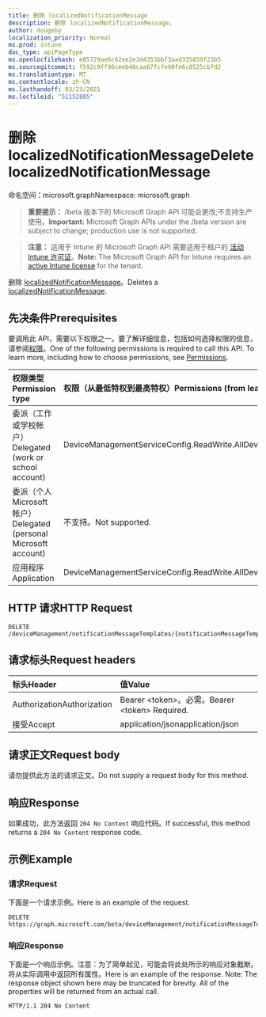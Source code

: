```yaml
---
title: 删除 localizedNotificationMessage
description: 删除 localizedNotificationMessage。
author: dougeby
localization_priority: Normal
ms.prod: intune
doc_type: apiPageType
ms.openlocfilehash: e85729ae6c62ee2e3d4353bbf3aad335859f23b5
ms.sourcegitcommit: f592c9ff96ceeb40caa67fcfe90fe6c8525cb7d2
ms.translationtype: MT
ms.contentlocale: zh-CN
ms.lasthandoff: 03/23/2021
ms.locfileid: "51152885"
---
```

# <a name="delete-localizednotificationmessage"></a><span data-ttu-id="c1451-103">删除 localizedNotificationMessage</span><span class="sxs-lookup"><span data-stu-id="c1451-103">Delete localizedNotificationMessage</span></span>

<span data-ttu-id="c1451-104">命名空间：microsoft.graph</span><span class="sxs-lookup"><span data-stu-id="c1451-104">Namespace: microsoft.graph</span></span>

> <span data-ttu-id="c1451-105">**重要提示：** /beta 版本下的 Microsoft Graph API 可能会更改;不支持生产使用。</span><span class="sxs-lookup"><span data-stu-id="c1451-105">**Important:** Microsoft Graph APIs under the /beta version are subject to change; production use is not supported.</span></span>

> <span data-ttu-id="c1451-106">**注意：** 适用于 Intune 的 Microsoft Graph API 需要适用于租户的 [活动 Intune 许可证](https://go.microsoft.com/fwlink/?linkid=839381)。</span><span class="sxs-lookup"><span data-stu-id="c1451-106">**Note:** The Microsoft Graph API for Intune requires an [active Intune license](https://go.microsoft.com/fwlink/?linkid=839381) for the tenant.</span></span>

<span data-ttu-id="c1451-107">删除 [localizedNotificationMessage](../resources/intune-notification-localizednotificationmessage.md)。</span><span class="sxs-lookup"><span data-stu-id="c1451-107">Deletes a [localizedNotificationMessage](../resources/intune-notification-localizednotificationmessage.md).</span></span>

## <a name="prerequisites"></a><span data-ttu-id="c1451-108">先决条件</span><span class="sxs-lookup"><span data-stu-id="c1451-108">Prerequisites</span></span>
<span data-ttu-id="c1451-p101">要调用此 API，需要以下权限之一。要了解详细信息，包括如何选择权限的信息，请参阅[权限](/graph/permissions-reference)。</span><span class="sxs-lookup"><span data-stu-id="c1451-p101">One of the following permissions is required to call this API. To learn more, including how to choose permissions, see [Permissions](/graph/permissions-reference).</span></span>

|<span data-ttu-id="c1451-111">权限类型</span><span class="sxs-lookup"><span data-stu-id="c1451-111">Permission type</span></span>|<span data-ttu-id="c1451-112">权限（从最低特权到最高特权）</span><span class="sxs-lookup"><span data-stu-id="c1451-112">Permissions (from least to most privileged)</span></span>|
|:---|:---|
|<span data-ttu-id="c1451-113">委派（工作或学校帐户）</span><span class="sxs-lookup"><span data-stu-id="c1451-113">Delegated (work or school account)</span></span>|<span data-ttu-id="c1451-114">DeviceManagementServiceConfig.ReadWrite.All</span><span class="sxs-lookup"><span data-stu-id="c1451-114">DeviceManagementServiceConfig.ReadWrite.All</span></span>|
|<span data-ttu-id="c1451-115">委派（个人 Microsoft 帐户）</span><span class="sxs-lookup"><span data-stu-id="c1451-115">Delegated (personal Microsoft account)</span></span>|<span data-ttu-id="c1451-116">不支持。</span><span class="sxs-lookup"><span data-stu-id="c1451-116">Not supported.</span></span>|
|<span data-ttu-id="c1451-117">应用程序</span><span class="sxs-lookup"><span data-stu-id="c1451-117">Application</span></span>|<span data-ttu-id="c1451-118">DeviceManagementServiceConfig.ReadWrite.All</span><span class="sxs-lookup"><span data-stu-id="c1451-118">DeviceManagementServiceConfig.ReadWrite.All</span></span>|

## <a name="http-request"></a><span data-ttu-id="c1451-119">HTTP 请求</span><span class="sxs-lookup"><span data-stu-id="c1451-119">HTTP Request</span></span>
<!-- {
  "blockType": "ignored"
}
-->
``` http
DELETE /deviceManagement/notificationMessageTemplates/{notificationMessageTemplateId}/localizedNotificationMessages/{localizedNotificationMessageId}
```

## <a name="request-headers"></a><span data-ttu-id="c1451-120">请求标头</span><span class="sxs-lookup"><span data-stu-id="c1451-120">Request headers</span></span>
|<span data-ttu-id="c1451-121">标头</span><span class="sxs-lookup"><span data-stu-id="c1451-121">Header</span></span>|<span data-ttu-id="c1451-122">值</span><span class="sxs-lookup"><span data-stu-id="c1451-122">Value</span></span>|
|:---|:---|
|<span data-ttu-id="c1451-123">Authorization</span><span class="sxs-lookup"><span data-stu-id="c1451-123">Authorization</span></span>|<span data-ttu-id="c1451-124">Bearer &lt;token&gt;。必需。</span><span class="sxs-lookup"><span data-stu-id="c1451-124">Bearer &lt;token&gt; Required.</span></span>|
|<span data-ttu-id="c1451-125">接受</span><span class="sxs-lookup"><span data-stu-id="c1451-125">Accept</span></span>|<span data-ttu-id="c1451-126">application/json</span><span class="sxs-lookup"><span data-stu-id="c1451-126">application/json</span></span>|

## <a name="request-body"></a><span data-ttu-id="c1451-127">请求正文</span><span class="sxs-lookup"><span data-stu-id="c1451-127">Request body</span></span>
<span data-ttu-id="c1451-128">请勿提供此方法的请求正文。</span><span class="sxs-lookup"><span data-stu-id="c1451-128">Do not supply a request body for this method.</span></span>

## <a name="response"></a><span data-ttu-id="c1451-129">响应</span><span class="sxs-lookup"><span data-stu-id="c1451-129">Response</span></span>
<span data-ttu-id="c1451-130">如果成功，此方法返回 `204 No Content` 响应代码。</span><span class="sxs-lookup"><span data-stu-id="c1451-130">If successful, this method returns a `204 No Content` response code.</span></span>

## <a name="example"></a><span data-ttu-id="c1451-131">示例</span><span class="sxs-lookup"><span data-stu-id="c1451-131">Example</span></span>

### <a name="request"></a><span data-ttu-id="c1451-132">请求</span><span class="sxs-lookup"><span data-stu-id="c1451-132">Request</span></span>
<span data-ttu-id="c1451-133">下面是一个请求示例。</span><span class="sxs-lookup"><span data-stu-id="c1451-133">Here is an example of the request.</span></span>
``` http
DELETE https://graph.microsoft.com/beta/deviceManagement/notificationMessageTemplates/{notificationMessageTemplateId}/localizedNotificationMessages/{localizedNotificationMessageId}
```

### <a name="response"></a><span data-ttu-id="c1451-134">响应</span><span class="sxs-lookup"><span data-stu-id="c1451-134">Response</span></span>
<span data-ttu-id="c1451-p102">下面是一个响应示例。注意：为了简单起见，可能会将此处所示的响应对象截断。将从实际调用中返回所有属性。</span><span class="sxs-lookup"><span data-stu-id="c1451-p102">Here is an example of the response. Note: The response object shown here may be truncated for brevity. All of the properties will be returned from an actual call.</span></span>
``` http
HTTP/1.1 204 No Content
```




